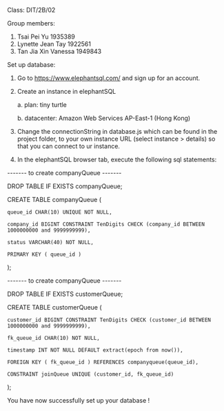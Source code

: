 Class: DIT/2B/02

Group members:
1. Tsai Pei Yu 1935389
2. Lynette Jean Tay 1922561
3. Tan Jia Xin Vanessa 1949843


Set up database:
1. Go to https://www.elephantsql.com/ and sign up for an account.
2. Create an instance in elephantSQL

    a. plan: tiny turtle
    
    b. datacenter: Amazon Web Services AP-East-1 (Hong Kong)
    
3. Change the connectionString in database.js which can be found in the project folder, to your own instance URL (select instance > details) so that you can connect to ur instance.
4. In the elephantSQL browser tab, execute the following sql statements:

------- to create companyQueue -------

DROP TABLE IF EXISTS companyQueue;

CREATE TABLE companyQueue (
    
    queue_id CHAR(10) UNIQUE NOT NULL,
    
    company_id BIGINT CONSTRAINT TenDigits CHECK (company_id BETWEEN 1000000000 and 9999999999),
    
    status VARCHAR(40) NOT NULL,
    
    PRIMARY KEY ( queue_id )
    
);


------- to create companyQueue -------

DROP TABLE IF EXISTS customerQueue;

CREATE TABLE customerQueue (
    
    customer_id BIGINT CONSTRAINT TenDigits CHECK (customer_id BETWEEN 1000000000 and 9999999999),
    
    fk_queue_id CHAR(10) NOT NULL,
    
    timestamp INT NOT NULL DEFAULT extract(epoch from now()),
    
    FOREIGN KEY ( fk_queue_id ) REFERENCES companyqueue(queue_id),
    
    CONSTRAINT joinQueue UNIQUE (customer_id, fk_queue_id)
    
);

You have now successfully set up your database ! 
